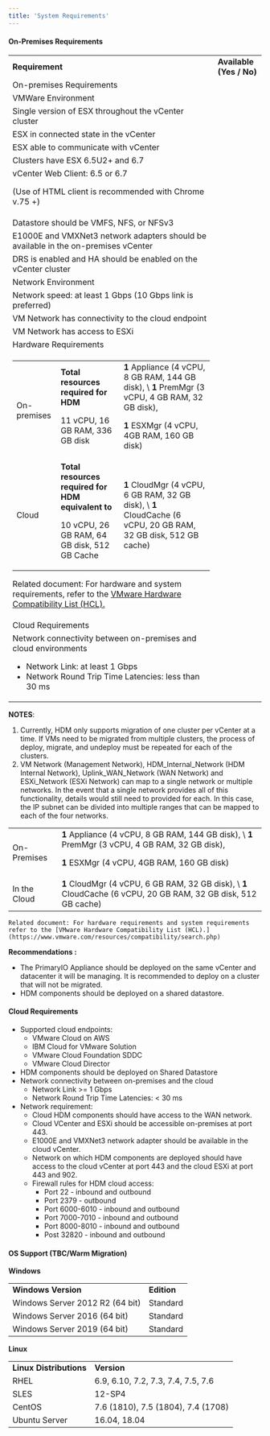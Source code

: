 ```yaml
---
title: 'System Requirements'
---
```


<!-- Copy and paste the converted output. -->





#### On-Premises Requirements


<table class="table">
  <tr>
   <td><strong>Requirement</strong>
   </td>
   <td><strong>Available (Yes / No)</strong>
   </td>
  </tr>
  <tr>
   <td>On-premises Requirements
   </td>
   <td>
   </td>
  </tr>
  <tr>
   <td>VMWare Environment
   </td>
   <td>
   </td>
  </tr>
  <tr>
   <td>Single version of ESX throughout the vCenter cluster
   </td>
   <td>
   </td>
  </tr>
  <tr>
   <td>ESX in connected state in the vCenter
   </td>
   <td>
   </td>
  </tr>
  <tr>
   <td>ESX able to communicate with vCenter
   </td>
   <td>
   </td>
  </tr>
  <tr>
   <td>Clusters have ESX 6.5U2+ and 6.7 
   </td>
   <td>
   </td>
  </tr>
  <tr>
   <td>vCenter Web Client: 6.5 or 6.7 
<p>
(Use of HTML client is recommended with Chrome v.75 +)
   </td>
   <td>
   </td>
  </tr>
  <tr>
   <td>Datastore should be VMFS, NFS, or NFSv3
   </td>
   <td>
   </td>
  </tr>
  <tr>
   <td>E1000E and VMXNet3 network adapters should be available in the on-premises vCenter
   </td>
   <td>
   </td>
  </tr>
  <tr>
   <td>DRS is enabled and HA should be enabled on the vCenter cluster 
   </td>
   <td>
   </td>
  </tr>
  <tr>
   <td>Network Environment
   </td>
   <td>
   </td>
  </tr>
  <tr>
   <td>Network speed: at least 1 Gbps (10 Gbps link is preferred)
   </td>
   <td>
   </td>
  </tr>
  <tr>
   <td>VM Network has connectivity to the cloud endpoint 
   </td>
   <td>
   </td>
  </tr>
  <tr>
   <td>VM Network has access to ESXi
   </td>
   <td>
   </td>
  </tr>
  <tr>
   <td>Hardware Requirements
   </td>
   <td>
   </td>
  </tr>
  <tr>
   <td>

<table>
  <tr>
   <td>On-premises
   </td>
   <td><strong>Total resources required for HDM</strong>
<p>
11 vCPU, 16 GB RAM, 336 GB disk
   </td>
   <td><strong>1</strong> Appliance (4 vCPU, 8 GB RAM, 144 GB disk), \
<strong>1</strong> PremMgr (3 vCPU, 4 GB RAM, 32 GB disk),
<p>
<strong>1</strong> ESXMgr (4 vCPU, 4GB RAM, 160 GB disk)
   </td>
  </tr>
  <tr>
   <td>Cloud
   </td>
   <td><strong>Total resources required for HDM equivalent to</strong>
<p>
10 vCPU, 26 GB RAM, 64 GB disk, 512 GB Cache
   </td>
   <td><strong>1 </strong>CloudMgr (4 vCPU, 6 GB RAM, 32 GB disk), \
<strong>1</strong> CloudCache (6 vCPU, 20 GB RAM, 32 GB disk, 512 GB cache)
   </td>
  </tr>
</table>


Related document: For hardware and system requirements, refer to the [VMware Hardware Compatibility List (HCL).](https://www.vmware.com/resources/compatibility/search.php)

   </td>
   <td>
   </td>
  </tr>
  <tr>
   <td>Cloud Requirements

   </td>
   <td>
   </td>
  </tr>
  <tr>
   <td>Network connectivity between on-premises and cloud environments



*   Network Link: at least 1 Gbps
*   Network Round Trip Time Latencies: less than 30 ms
   </td>
   <td>
   </td>
  </tr>
</table>


 **NOTES**:



1. Currently, HDM only supports migration of one cluster per vCenter at a time. If VMs need to be migrated from multiple clusters, the process of deploy, migrate, and undeploy must be repeated for each of the clusters.
2. VM Network (Management Network), HDM_Internal_Network (HDM Internal Network), Uplink_WAN_Network (WAN Network) and ESXi_Network (ESXi Network) can map to a single network or multiple networks. In the event that a single network provides all of this functionality, details would still need to provided for each. In this case, the IP subnet can be divided into multiple ranges that can be mapped to each of the four networks.
 

<table>
  <tr>
   <td>
On-Premises
   </td>
   <td><strong>1</strong> Appliance (4 vCPU, 8 GB RAM, 144 GB disk), \
<strong>1</strong> PremMgr (3 vCPU, 4 GB RAM, 32 GB disk),
<p>
<strong>1</strong> ESXMgr (4 vCPU, 4GB RAM, 160 GB disk)
   </td>
  </tr>
  <tr>
   <td>In the Cloud
   </td>
   <td><strong>1 </strong>CloudMgr (4 vCPU, 6 GB RAM, 32 GB disk), \
<strong>1</strong> CloudCache (6 vCPU, 20 GB RAM, 32 GB disk, 512 GB cache)
   </td>
  </tr>
</table>



    Related document: For hardware requirements and system requirements refer to the [VMware Hardware Compatibility List (HCL).](https://www.vmware.com/resources/compatibility/search.php)

**Recommendations :**



*   The PrimaryIO Appliance should be deployed on the same vCenter and datacenter it will be managing. It is recommended to deploy on a cluster that will not be migrated.
*   HDM components should be deployed on a shared datastore.


#### Cloud Requirements



*   Supported cloud endpoints:
    *   VMware Cloud on AWS
    *   IBM Cloud for VMware Solution
    *   VMware Cloud Foundation SDDC
    *   VMware Cloud Director
*   HDM components should be deployed on Shared Datastore
*   Network connectivity between on-premises and the cloud
    *   Network Link >= 1 Gbps
    *   Network Round Trip Time Latencies: &lt; 30 ms
*   Network requirement:
    *   Cloud HDM components should have access to the WAN network.
    *   Cloud VCenter and ESXi should be accessible on-premises at port 443.
    *   E1000E and VMXNet3 network adapter should be available in  the cloud vCenter.
    *   Network on which HDM components are deployed should have access to the cloud vCenter at port 443 and the cloud ESXi at port 443 and 902.
    *   Firewall rules for HDM cloud access:
        *   Port 22 - inbound and outbound
        *   Port 2379 - outbound 
        *   Port 6000-6010 - inbound and outbound
        *   Port 7000-7010 - inbound and outbound
        *   Port 8000-8010 - inbound and outbound
        *   Post 32820 - inbound and outbound


#### OS Support (TBC/Warm Migration)

**Windows**


<table>
  <tr>
   <td><strong>Windows Version</strong>
   </td>
   <td><strong>Edition</strong>
   </td>
  </tr>
  <tr>
   <td>Windows Server 2012 R2 (64 bit)
   </td>
   <td>Standard
   </td>
  </tr>
  <tr>
   <td>Windows Server 2016 (64 bit)
   </td>
   <td>Standard
   </td>
  </tr>
  <tr>
   <td>Windows Server 2019 (64 bit)
   </td>
   <td>Standard
   </td>
  </tr>
</table>


**Linux**


<table>
  <tr>
   <td><strong>Linux Distributions</strong>
   </td>
   <td><strong>Version</strong>
   </td>
  </tr>
  <tr>
   <td>RHEL
   </td>
   <td>6.9, 6.10, 7.2, 7.3, 7.4, 7.5, 7.6
   </td>
  </tr>
  <tr>
   <td>SLES
   </td>
   <td>12-SP4
   </td>
  </tr>
  <tr>
   <td>CentOS
   </td>
   <td>7.6 (1810), 7.5 (1804), 7.4 (1708)
   </td>
  </tr>
  <tr>
   <td>Ubuntu Server	
   </td>
   <td>16.04, 18.04
   </td>
  </tr>
</table>

